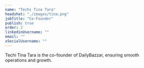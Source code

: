 ```yaml
---
name: "Techi Tina Tara"
headshot: "./images/tina.png"
jobTitle: "Co-Founder"
publish: true
order: 2
linkedinUsername: ""
email: ""
xSocialUsername: ""
---
```


Techi Tina Tara is the co-founder of DailyBazzar, ensuring smooth operations and growth. 